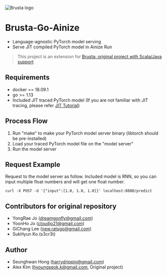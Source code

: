![Brusta logo](https://user-images.githubusercontent.com/16871455/54772005-d2889200-4c49-11e9-90e7-dce87c9305ea.png)

# Brusta-Go-Ainize
+ Language-agnostic PyTorch model serving
+ Serve JIT compiled PyTorch model in Ainize Run

> This project is an extension for [Brusta: original project with Scala/Java support](https://github.com/hyoungseok/brusta/)

## Requirements
+ docker == 18.09.1
+ go >= 1.13
+ Included JIT traced PyTorch model (If you are not familiar with JIT tracing, please refer [JIT Tutorial](https://github.com/hyoungseok/jitTutorial))

## Process Flow
1. Run "make" to make your PyTorch model server binary (libtorch should be pre-installed)
2. Load your traced PyTorch model file on the "model server"
3. Run the model server

## Request Example
Request to the model server as follow. Included model is RNN, so you can input multiple float numbers and will get one float number.
```
curl -X POST -d '{"input":[1.0, 1.0, 1.0]}' localhost:8080/predict
```

## Contributors for original repository
+ YongRae Jo (dreamgonfly@gmail.com)
+ YoonHo Jo (cloudjo21@gmail.com)
+ GiChang Lee (new.ratsgo@gmail.com)
+ SukHyun Ko (s3cr3t)

## Author
+ Seunghwan Hong (harrydrippin@gmail.com)
+ Alex Kim (hyoungseok.k@gmail.com, Original project)
